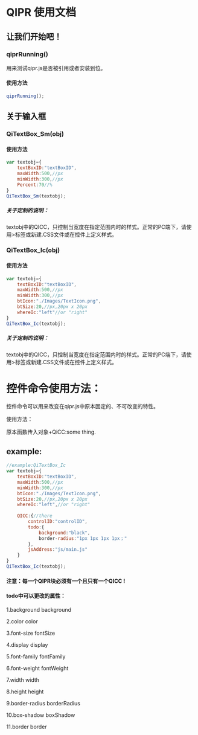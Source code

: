 # QIPR 使用文档
## 让我们开始吧！

### qiprRunning()

用来测试qipr.js是否被引用或者安装到位。

#### 使用方法

``````javascript
qiprRunning();
``````



## 关于输入框

### QiTextBox_Sm(obj)

#### 使用方法

``````javascript
var textobj={
    textBoxID:"textBoxID",
    maxWidth:500,//px
    minWidth:300,//px
    Percent:70//%
}
QiTextBox_Sm(textobj);
``````

##### 关于定制的说明：

textobj中的QICC，只控制当宽度在指定范围内时的样式。正常的PC端下，请使用<style></style>>标签或新建.CSS文件或在控件上定义样式。



### QiTextBox_Ic(obj)

#### 使用方法

``````javascript
var textobj={
    textBoxID:"textBoxID",
    maxWidth:500,//px
    minWidth:300,//px
    btIcon:"./Images/TextIcon.png",
    btSize:20,//px,20px x 20px
    whereIc:"left"//or "right"   
}
QiTextBox_Ic(textobj);
``````

##### 关于定制的说明：

textobj中的QICC，只控制当宽度在指定范围内时的样式。正常的PC端下，请使用<style></style>>标签或新建.CSS文件或在控件上定义样式。



# 控件命令使用方法：

控件命令可以用来改变在qipr.js中原本固定的、不可改变的特性。

使用方法：

原本函数传入对象+QiCC:some thing.

## example:

``````javascript
//example:QiTextBox_Ic
var textobj={
    textBoxID:"textBoxID",
    maxWidth:500,//px
    minWidth:300,//px
    btIcon:"./Images/TextIcon.png",
    btSize:20,//px,20px x 20px
    whereIc:"left",//or "right"  
    
    QICC:{//there
    	controlID:"controlID",
    	todo:{
    		background:"black",
            border-radius:"1px 1px 1px 1px；"
		},
    	jsAddress:"js/main.js"
	}
}
QiTextBox_Ic(textobj);
``````

#### 注意：每一个QIPR块必须有一个且只有一个QICC !

#### todo中可以更改的属性：

1.background		background

2.color		color

3.font-size		fontSize

4.display		display

5.font-family		fontFamily

6.font-weight		fontWeight

7.width		width

8.height		height

9.border-radius		borderRadius

10.box-shadow		boxShadow

11.border		border